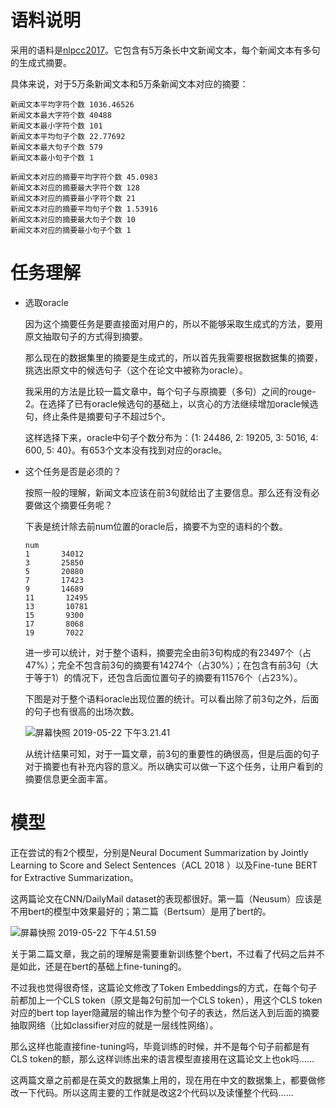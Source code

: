 # 语料说明

采用的语料是[nlpcc2017](http://tcci.ccf.org.cn/conference/2017/taskdata.php)。它包含有5万条长中文新闻文本，每个新闻文本有多句的生成式摘要。

具体来说，对于5万条新闻文本和5万条新闻文本对应的摘要：

```
新闻文本平均字符个数 1036.46526
新闻文本最大字符个数 40488
新闻文本最小字符个数 101
新闻文本平均句子个数 22.77692
新闻文本最大句子个数 579
新闻文本最小句子个数 1

新闻文本对应的摘要平均字符个数 45.0983
新闻文本对应的摘要最大字符个数 128
新闻文本对应的摘要最小字符个数 21
新闻文本对应的摘要平均句子个数 1.53916
新闻文本对应的摘要最大句子个数 10
新闻文本对应的摘要最小句子个数 1
```



# 任务理解

* 选取oracle

  因为这个摘要任务是要直接面对用户的，所以不能够采取生成式的方法，要用原文抽取句子的方式得到摘要。

  那么现在的数据集里的摘要是生成式的，所以首先我需要根据数据集的摘要，挑选出原文中的候选句子（这个在论文中被称为oracle）。

  我采用的方法是比较一篇文章中，每个句子与原摘要（多句）之间的rouge-2。在选择了已有oracle候选句的基础上，以贪心的方法继续增加oracle候选句，终止条件是摘要句子不超过5个。

  这样选择下来，oracle中句子个数分布为：{1: 24486, 2: 19205, 3: 5016, 4: 600, 5: 40}。有653个文本没有找到对应的oracle。

* 这个任务是否是必须的？

  按照一般的理解，新闻文本应该在前3句就给出了主要信息。那么还有没有必要做这个摘要任务呢？

  下表是统计除去前num位置的oracle后，摘要不为空的语料的个数。

  ```
  num
  1       34012
  3       25850
  5       20880
  7       17423
  9       14689
  11       12495
  13       10781
  15       9300
  17       8068
  19       7022
  ```

  进一步可以统计，对于整个语料，摘要完全由前3句构成的有23497个（占47%）；完全不包含前3句的摘要有14274个（占30%）；在包含有前3句（大于等于1）的情况下，还包含后面位置句子的摘要有11576个（占23%）。

  下图是对于整个语料oracle出现位置的统计。可以看出除了前3句之外，后面的句子也有很高的出场次数。

  ![屏幕快照 2019-05-22 下午3.21.41](https://ws3.sinaimg.cn/large/006tNc79ly1g3a5cx0zq2j30ye0pg75z.jpg)

  从统计结果可知，对于一篇文章，前3句的重要性的确很高，但是后面的句子对于摘要也有补充内容的意义。所以确实可以做一下这个任务，让用户看到的摘要信息更全面丰富。



# 模型

正在尝试的有2个模型，分别是Neural Document Summarization by Jointly Learning to Score and Select Sentences（ACL 2018 ）以及Fine-tune BERT for Extractive Summarization。

这两篇论文在CNN/DailyMail dataset的表现都很好。第一篇（Neusum）应该是不用bert的模型中效果最好的；第二篇（Bertsum）是用了bert的。

![屏幕快照 2019-05-22 下午4.51.59](https://ws1.sinaimg.cn/large/006tNc79ly1g3a710fa67j30t80f0q5c.jpg)

关于第二篇文章，我之前的理解是需要重新训练整个bert，不过看了代码之后并不是如此，还是在bert的基础上fine-tuning的。

不过我也觉得很奇怪，这篇论文修改了Token Embeddings的方式，在每个句子前都加上一个CLS token（原文是每2句前加一个CLS token），用这个CLS token对应的bert top layer隐藏层的输出作为整个句子的表达，然后送入到后面的摘要抽取网络（比如classifier对应的就是一层线性网络）。

那么这样也能直接fine-tuning吗，毕竟训练的时候，并不是每个句子前都是有CLS token的额，那么这样训练出来的语言模型直接用在这篇论文上也ok吗……



这两篇文章之前都是在英文的数据集上用的，现在用在中文的数据集上，都要做修改一下代码。所以这周主要的工作就是改这2个代码以及读懂整个代码……